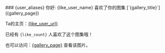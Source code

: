 <title>{like_user_name} 喜欢了你的图集</title>
### {user_aliases} 你好:
{like_user_name} 喜欢了你的图集 [`{gallery_title}`]({gallery_page})

Ta的主页：[{like_user_url}]({like_user_url})

已经有 `{like_count}` 人喜欢了这个图集哦！

也可以访问：[{gallery_page}]({gallery_page}) 查看该图片。